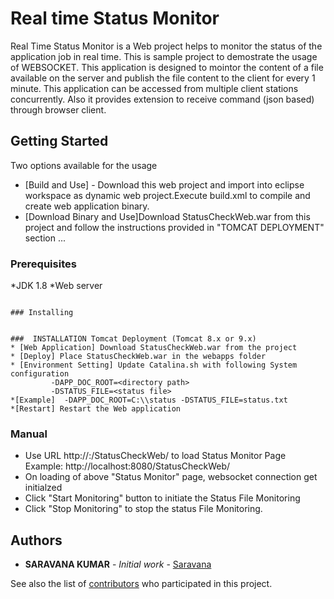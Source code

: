 # Real time Status Monitor

Real Time Status  Monitor is a Web project helps to monitor the status of the application job in real time. This is sample project to demostrate the usage of WEBSOCKET. This application is designed to mointor the content of a file available on the server and publish the file content to the client for every 1 minute. 
This application can be accessed from multiple client stations concurrently. 
Also it provides extension to receive command (json based) through browser client.

## Getting Started
Two options available for the usage
* [Build and Use] - Download this web project and import into eclipse workspace as dynamic web project.Execute build.xml to compile and create web application binary.
* [Download Binary and Use]Download StatusCheckWeb.war from this project and follow the instructions provided in "TOMCAT DEPLOYMENT" section
...

### Prerequisites

*JDK 1.8 
*Web server 

```

### Installing

 
###  INSTALLATION Tomcat Deployment (Tomcat 8.x or 9.x)
* [Web Application] Download StatusCheckWeb.war from the project
* [Deploy] Place StatusCheckWeb.war in the webapps folder
* [Environment Setting] Update Catalina.sh with following System configuration 
 		 -DAPP_DOC_ROOT=<directory path>
 		 -DSTATUS_FILE=<status file>
*[Example]  -DAPP_DOC_ROOT=C:\\status -DSTATUS_FILE=status.txt
*[Restart] Restart the Web application 

```
### Manual 

* Use URL http://<HOSTNAME>:<port>/StatusCheckWeb/ to load Status Monitor Page
    Example: http://localhost:8080/StatusCheckWeb/
* On loading of above "Status Monitor" page, websocket connection get initialzed 
* Click "Start Monitoring" button to initiate the Status File Monitoring 
* Click "Stop Monitoring" to stop the status File Monitoring. 









## Authors

* **SARAVANA KUMAR** - *Initial work* - [Saravana](https://github.com/saravananethaji)

See also the list of [contributors](https://github.com/your/project/contributors) who participated in this project.




